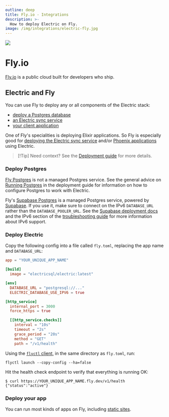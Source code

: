 ```yaml
---
outline: deep
title: Fly.io - Integrations
description: >-
  How to deploy Electric on Fly.
image: /img/integrations/electric-fly.jpg
---
```


<img src="/img/integrations/fly.svg" class="product-icon" />

# Fly.io

[Fly.io](https://fly.io) is a public cloud built for developers who ship.

## Electric and Fly

You can use Fly to deploy any or all components of the Electric stack:

- [deploy a Postgres database](#deploy-postgres)
- [an Electric sync service](#deploy-electric)
- [your client application](#deploy-your-app)

One of Fly's specialities is deploying Elixir applications. So Fly is especially good for [deploying the Electric sync service](#deploy-electric) and/or [Phoenix applications](./phoenix) using Electric.

> [!Tip] Need context?
> See the [Deployment guide](/docs/guides/deployment) for more details.

### Deploy Postgres

[Fly Postgres](https://fly.io/docs/postgres) is not a managed Postgres service. See the general advice on [Running Postgres](/docs/guides/deployment#_1-running-postgres) in the deployment guide for information on how to configure Postgres to work with Electric.

Fly's [Supabase Postgres](https://fly.io/docs/supabase) is a managed Postgres service, powered by [Supabase](./supabase). If you use it, make sure to connect on the IPv6 `DATABASE_URL` rather than the `DATABASE_POOLER_URL`. See the [Supabase deployment docs](./supabase#deploy-postgres) and the IPv6 section of the [troubleshooting guide](/docs/guides/troubleshooting#ipv6-support) for more information about IPv6 support.

### Deploy Electric

Copy the following config into a file called `fly.toml`, replacing the app name and `DATABASE_URL`:

```toml
app = "YOUR_UNIQUE_APP_NAME"

[build]
  image = "electricsql/electric:latest"

[env]
  DATABASE_URL = "postgresql://..."
  ELECTRIC_DATABASE_USE_IPV6 = true

[http_service]
  internal_port = 3000
  force_https = true

  [[http_service.checks]]
    interval = "10s"
    timeout = "2s"
    grace_period = "20s"
    method = "GET"
    path = "/v1/health"
```

Using the [`flyctl` client](https://fly.io/docs/flyctl/install/), in the same directory as `fly.toml`, run:

```shell
flyctl launch --copy-config --ha=false
```

Hit the health check endpoint to verify that everything is running OK:

```console
$ curl https://YOUR_UNIQUE_APP_NAME.fly.dev/v1/health
{"status":"active"}
```

### Deploy your app

You can run most kinds of apps on Fly, including [static sites](https://fly.io/docs/languages-and-frameworks/static/).